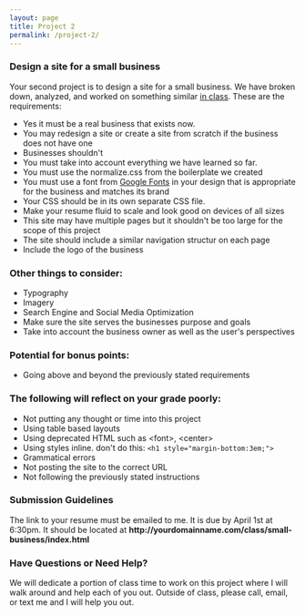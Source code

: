 ```yaml
---
layout: page
title: Project 2
permalink: /project-2/
---
```


<div class="twothirds aligncenter">
  <h3>Design a site for a small business</h3>
  <p>Your second project is to design a site for a small business. We have broken down, analyzed, and worked on something similar <a href="/class/alonsos-3/">in class</a>. These are the requirements:</p>
  <ul>
    <li>Yes it must be a real business that exists now.</li>
    <li>You may redesign a site or create a site from scratch if the business does not have one</li>
    <li>Businesses shouldn't</li>
    <li>You must take into account everything we have learned so far.</li>
    <li>You must use the normalize.css from the boilerplate we created</li>
    <li>You must use a font from <a href="http://google.com/fonts">Google Fonts</a> in your design that is appropriate for the business and matches its brand</li>
    <li>Your CSS should be in its own separate CSS file.</li>
    <li>Make your resume fluid to scale and look good on devices of all sizes</li>
    <li>This site may have multiple pages but it shouldn't be too large for the scope of this project</li>
    <li>The site should include a similar navigation structur on each page</li>
    <li>Include the logo of the business</li>
  </ul>

<h3>Other things to consider:</h3>

<ul>
  <li>Typography</li>
  <li>Imagery</li>
  <li>Search Engine and Social Media Optimization</li>
  <li>Make sure the site serves the businesses purpose and goals</li>
  <li>Take into account the business owner as well as the user's perspectives</li>
</ul>


<h3>Potential for bonus points:</h3>

<ul>
<li>Going above and beyond the previously stated requirements</li>
</ul>


<h3>The following will reflect on your grade poorly:</h3>

<ul>
<li>Not putting any thought or time into this project</li>
<li>Using table based layouts</li>
<li>Using deprecated HTML such as &lt;font>, &lt;center></li>
<li>Using styles inline. don't do this: <code>&lt;h1 style="margin-bottom:3em;"></code></li>
<li>Grammatical errors</li>
<li>Not posting the site to the correct URL</li>
<li>Not following the previously stated instructions</li>
</ul>

<h3>Submission Guidelines</h3>
<p>The link to your resume must be emailed to me.  It is due by April 1st at 6:30pm. It should be located at <strong>http://yourdomainname.com/class/small-business/index.html</strong></p>

<h3>Have Questions or Need Help?</h3>
<p>We will dedicate a portion of class time to work on this project where I will walk around and help each of you out. Outside of class, please call, email, or text me and I will help you out.</p>
</div>
